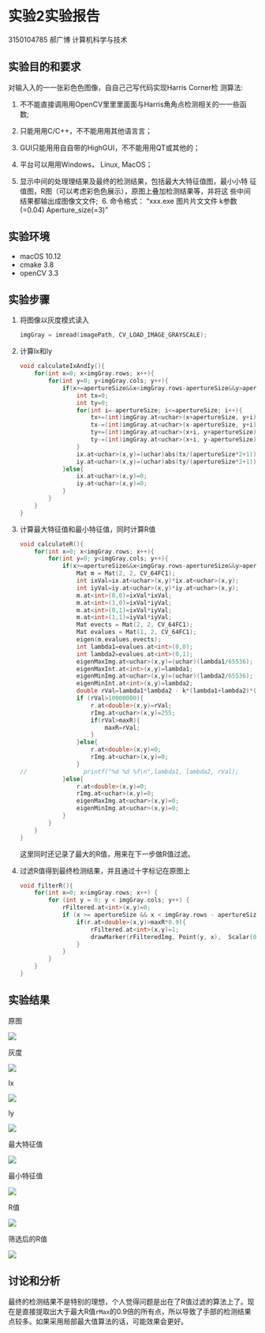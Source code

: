 # 实验2实验报告

3150104785 郝广博 计算机科学与技术

## 实验目的和要求

对输⼊入的⼀一张彩⾊色图像，⾃自⼰己写代码实现Harris Corner检 测算法:  

1. 不不能直接调⽤用OpenCV⾥里里⾯面与Harris⻆角点检测相关的⼀一些函数; 

2. 只能⽤用C/C++，不不能⽤用其他语⾔言； 

3. GUI只能⽤用⾃自带的HighGUI，不不能⽤用QT或其他的； 

4. 平台可以⽤用Windows， Linux, MacOS；  

5. 显示中间的处理理结果及最终的检测结果，包括最⼤大特征值图，最⼩小特 征值图，R图（可以考虑彩⾊色展示），原图上叠加检测结果等，并将这 些中间结果都输出成图像⽂文件;  6. 命令格式： “xxx.exe 图⽚片⽂文件 k参数(=0.04) Aperture_size(=3)” 

## 实验环境

- macOS 10.12
- cmake 3.8
- openCV 3.3

## 实验步骤

1. 将图像以灰度模式读入

   ```c++
   imgGray = imread(imagePath, CV_LOAD_IMAGE_GRAYSCALE);
   ```

2. 计算Ix和Iy

   ```c++
   void calculateIxAndIy(){
       for(int x=0; x<imgGray.rows; x++){
           for(int y=0; y<imgGray.cols; y++){
               if(x>=apertureSize&&x<imgGray.rows-apertureSize&&y>apertureSize&&y<imgGray.cols-apertureSize){
                   int tx=0;
                   int ty=0;
                   for(int i=-apertureSize; i<=apertureSize; i++){
                       tx+=(int)imgGray.at<uchar>(x+apertureSize, y+i);
                       tx-=(int)imgGray.at<uchar>(x-apertureSize, y+i);
                       ty+=(int)imgGray.at<uchar>(x+i, y+apertureSize);
                       ty-=(int)imgGray.at<uchar>(x+i, y-apertureSize);
                   }
                   ix.at<uchar>(x,y)=(uchar)abs(tx/(apertureSize*2+1));
                   iy.at<uchar>(x,y)=(uchar)abs(ty/(apertureSize*2+1));
               }else{
                   ix.at<uchar>(x,y)=0;
                   iy.at<uchar>(x,y)=0;
               }
           }
       }
   }
   ```

3. 计算最大特征值和最小特征值，同时计算R值

   ```c++
   void calculateR(){
       for(int x=0; x<imgGray.rows; x++){
           for(int y=0; y<imgGray.cols; y++){
               if(x>=apertureSize&&x<imgGray.rows-apertureSize&&y>apertureSize&&y<imgGray.cols-apertureSize){
                   Mat m = Mat(2, 2, CV_64FC1);
                   int ixVal=ix.at<uchar>(x,y)*ix.at<uchar>(x,y);
                   int iyVal=iy.at<uchar>(x,y)*iy.at<uchar>(x,y);
                   m.at<int>(0,0)=ixVal*ixVal;
                   m.at<int>(1,0)=ixVal*iyVal;
                   m.at<int>(0,1)=ixVal*iyVal;
                   m.at<int>(1,1)=iyVal*iyVal;
                   Mat evects = Mat(2, 2, CV_64FC1);
                   Mat evalues = Mat(1, 2, CV_64FC1);
                   eigen(m,evalues,evects);
                   int lambda1=evalues.at<int>(0,0);
                   int lambda2=evalues.at<int>(0,1);
                   eigenMaxImg.at<uchar>(x,y)=(uchar)(lambda1/65536);
                   eigenMaxInt.at<int>(x,y)=lambda1;
                   eigenMinImg.at<uchar>(x,y)=(uchar)(lambda2/65536);
                   eigenMinInt.at<int>(x,y)=lambda2;
                   double rVal=lambda1*lambda2 - k*(lambda1+lambda2)*(lambda1+lambda2);
                   if (rVal>10000000){
                       r.at<double>(x,y)=rVal;
                       rImg.at<uchar>(x,y)=255;
                       if(rVal>maxR){
                           maxR=rVal;
                       }
                   }else{
                       r.at<double>(x,y)=0;
                       rImg.at<uchar>(x,y)=0;
                   }
   //                printf("%d %d %f\n",lambda1, lambda2, rVal);
               }else{
                   r.at<double>(x,y)=0;
                   rImg.at<uchar>(x,y)=0;
                   eigenMaxImg.at<uchar>(x,y)=0;
                   eigenMinImg.at<uchar>(x,y)=0;
               }
           }
       }
   }
   ```

   这里同时还记录了最大的R值，用来在下一步做R值过滤。

4. 过滤R值得到最终检测结果，并且通过十字标记在原图上

   ```c++
   void filterR(){
       for(int x=0; x<imgGray.rows; x++) {
           for (int y = 0; y < imgGray.cols; y++) {
               rFiltered.at<int>(x,y)=0;
               if (x >= apertureSize && x < imgGray.rows - apertureSize && y > apertureSize && y < imgGray.cols - apertureSize) {
                   if(r.at<double>(x,y)>maxR*0.9){
                       rFiltered.at<int>(x,y)=1;
                       drawMarker(rFilteredImg, Point(y, x),  Scalar(0, 0, 255), MARKER_CROSS, 8, 1);
                   }
               }
           }
       }
   }
   ```

## 实验结果

原图

![](assets/photo.jpg)

灰度

![](assets/grayscale.png)

Ix

![](assets/ix.png)

Iy

![](assets/iy.png)

最大特征值

![](assets/eigenMax.png)

最小特征值

![](assets/eigenMin.png)

R值

![](assets/r.png)

筛选后的R值

![](assets/rFiltered.png)

## 讨论和分析

最终的检测结果不是特别的理想，个人觉得问题是出在了R值过滤的算法上了。现在是直接提取出大于最大R值`rMax`的0.9倍的所有点，所以导致了手部的检测结果点较多。如果采用局部最大值算法的话，可能效果会更好。